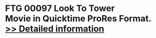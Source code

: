 # FTG 00097 Look To Tower<br />Movie in Quicktime ProRes Format.<br />[>> Detailed information](https://secure.shareit.com/shareit/product.html?productid=300652149&affiliateid=200057808)